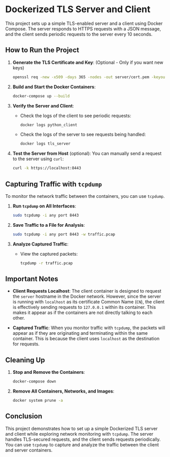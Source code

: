 # Dockerized TLS Server and Client

This project sets up a simple TLS-enabled server and a client using Docker Compose. The server responds to HTTPS requests with a JSON message, and the client sends periodic requests to the server every 10 seconds.

## How to Run the Project

1. **Generate the TLS Certificate and Key**: (Optional - Only if you want new keys)
   ```bash
   openssl req -new -x509 -days 365 -nodes -out server/cert.pem -keyout server/key.pem -subj "/CN=localhost"
   ```

2. **Build and Start the Docker Containers**:
   ```bash
   docker-compose up --build
   ```

3. **Verify the Server and Client**:
   - Check the logs of the client to see periodic requests:
     ```bash
     docker logs python_client
     ```
   - Check the logs of the server to see requests being handled:
     ```bash
     docker logs tls_server
     ```

4. **Test the Server from Host** (optional):
   You can manually send a request to the server using `curl`:
   ```bash
   curl -k https://localhost:8443
   ```

## Capturing Traffic with `tcpdump`

To monitor the network traffic between the containers, you can use `tcpdump`.

1. **Run `tcpdump` on All Interfaces**:
   ```bash
   sudo tcpdump -i any port 8443
   ```

2. **Save Traffic to a File for Analysis**:
   ```bash
   sudo tcpdump -i any port 8443 -w traffic.pcap
   ```

3. **Analyze Captured Traffic**:
   - View the captured packets:
     ```bash
     tcpdump -r traffic.pcap
     ```

## Important Notes

- **Client Requests Localhost**:
  The client container is designed to request the `server` hostname in the Docker network. However, since the server is running with `localhost` as its certificate Common Name (`CN`), the client is effectively sending requests to `127.0.0.1` within its container. This makes it appear as if the containers are not directly talking to each other.

- **Captured Traffic**:
  When you monitor traffic with `tcpdump`, the packets will appear as if they are originating and terminating within the same container. This is because the client uses `localhost` as the destination for requests.

## Cleaning Up

1. **Stop and Remove the Containers**:
   ```bash
   docker-compose down
   ```

2. **Remove All Containers, Networks, and Images**:
   ```bash
   docker system prune -a
   ```

## Conclusion

This project demonstrates how to set up a simple Dockerized TLS server and client while exploring network monitoring with `tcpdump`. The server handles TLS-secured requests, and the client sends requests periodically. You can use `tcpdump` to capture and analyze the traffic between the client and server containers.
